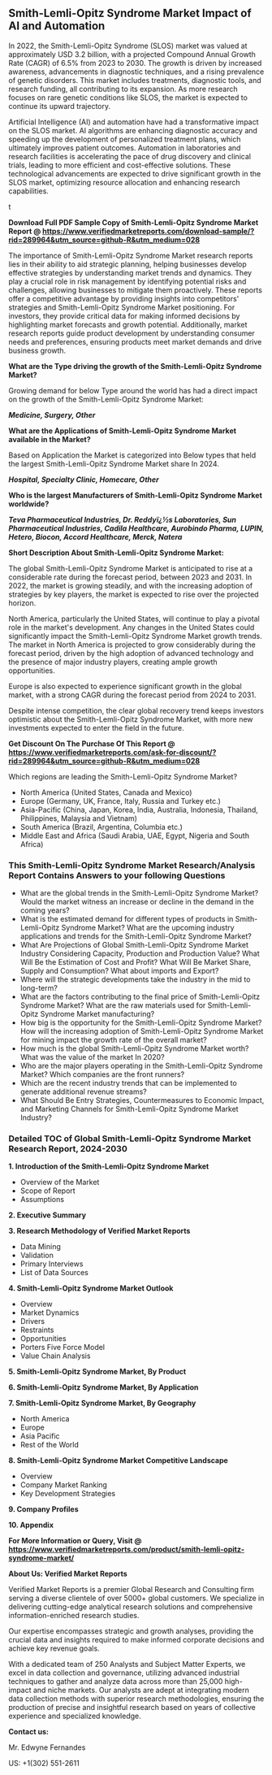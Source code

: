<h2>Smith-Lemli-Opitz Syndrome Market Impact of AI and Automation</h2><p>In 2022, the Smith-Lemli-Opitz Syndrome (SLOS) market was valued at approximately USD 3.2 billion, with a projected Compound Annual Growth Rate (CAGR) of 6.5% from 2023 to 2030. The growth is driven by increased awareness, advancements in diagnostic techniques, and a rising prevalence of genetic disorders. This market includes treatments, diagnostic tools, and research funding, all contributing to its expansion. As more research focuses on rare genetic conditions like SLOS, the market is expected to continue its upward trajectory.</p><p>Artificial Intelligence (AI) and automation have had a transformative impact on the SLOS market. AI algorithms are enhancing diagnostic accuracy and speeding up the development of personalized treatment plans, which ultimately improves patient outcomes. Automation in laboratories and research facilities is accelerating the pace of drug discovery and clinical trials, leading to more efficient and cost-effective solutions. These technological advancements are expected to drive significant growth in the SLOS market, optimizing resource allocation and enhancing research capabilities.</p>t</p><p id="" class=""><strong>Download Full PDF Sample Copy of Smith-Lemli-Opitz Syndrome Market Report @ <a href="https://www.verifiedmarketreports.com/download-sample/?rid=289964&utm_source=github-R&utm_medium=028" target="_blank">https://www.verifiedmarketreports.com/download-sample/?rid=289964&utm_source=github-R&utm_medium=028</a></strong></p><p>The importance of&nbsp;Smith-Lemli-Opitz Syndrome Market research reports lies in their ability to aid strategic planning, helping businesses develop effective strategies by understanding market trends and dynamics. They play a crucial role in risk management by identifying potential risks and challenges, allowing businesses to mitigate them proactively. These reports offer a competitive advantage by providing insights into competitors' strategies and Smith-Lemli-Opitz Syndrome Market positioning. For investors, they provide critical data for making informed decisions by highlighting market forecasts and growth potential. Additionally, market research reports guide product development by understanding consumer needs and preferences, ensuring products meet market demands and drive business growth.</p><p><strong>What are the&nbsp;Type driving the growth of the Smith-Lemli-Opitz Syndrome Market?</strong></p><p id="" class="">Growing demand for below Type around the world has had a direct impact on the growth of the Smith-Lemli-Opitz Syndrome Market:</p><em><strong>Medicine, Surgery, Other</strong></em></p><strong>What are the&nbsp;Applications&nbsp;of Smith-Lemli-Opitz Syndrome Market available in the Market?</strong></p><p id="" class="">Based on Application the Market is categorized into Below types that held the largest Smith-Lemli-Opitz Syndrome Market share In 2024.</p><em><strong>Hospital, Specialty Clinic, Homecare, Other</strong></em></p><strong>Who is the largest Manufacturers of Smith-Lemli-Opitz Syndrome Market worldwide?</strong></p><p><em><strong>Teva Pharmaceutical Industries, Dr. Reddyï¿½s Laboratories, Sun Pharmaceutical Industries, Cadila Healthcare, Aurobindo Pharma, LUPIN, Hetero, Biocon, Accord Healthcare, Merck, Natera</strong></em></p><p id="" class=""><strong>Short Description About Smith-Lemli-Opitz Syndrome Market:</strong></p><p>The global Smith-Lemli-Opitz Syndrome Market is anticipated to rise at a considerable rate during the forecast period, between 2023 and 2031. In 2022, the market is growing steadily, and with the increasing adoption of strategies by key players, the market is expected to rise over the projected horizon.</p><p>North America, particularly the United States, will continue to play a pivotal role in the market's development. Any changes in the United States could significantly impact the Smith-Lemli-Opitz Syndrome Market growth trends. The market in North America is projected to grow considerably during the forecast period, driven by the high adoption of advanced technology and the presence of major industry players, creating ample growth opportunities.</p><p>Europe is also expected to experience significant growth in the global market, with a strong CAGR during the forecast period from 2024 to 2031.</p><p>Despite intense competition, the clear global recovery trend keeps investors optimistic about the Smith-Lemli-Opitz Syndrome Market, with more new investments expected to enter the field in the future.</p><p id="" class=""><strong>Get Discount On The Purchase Of This Report @ <a href="https://www.verifiedmarketreports.com/ask-for-discount/?rid=289964&utm_source=github-R&utm_medium=028" target="_blank">https://www.verifiedmarketreports.com/ask-for-discount/?rid=289964&utm_source=github-R&utm_medium=028</a></strong></p>Which regions are leading the Smith-Lemli-Opitz Syndrome Market?</p><ul><li>North America (United States, Canada and Mexico)</li><li>Europe (Germany, UK, France, Italy, Russia and Turkey etc.)</li><li>Asia-Pacific (China, Japan, Korea, India, Australia, Indonesia, Thailand, Philippines, Malaysia and Vietnam)</li><li>South America (Brazil, Argentina, Columbia etc.)</li><li>Middle East and Africa (Saudi Arabia, UAE, Egypt, Nigeria and South Africa)</li></ul><h3 id="" class="">This Smith-Lemli-Opitz Syndrome Market Research/Analysis Report Contains Answers to your following Questions</h3><ul><li>What are the global trends in the Smith-Lemli-Opitz Syndrome Market? Would the market witness an increase or decline in the demand in the coming years?</li><li>What is the estimated demand for different types of products in Smith-Lemli-Opitz Syndrome Market? What are the upcoming industry applications and trends for the Smith-Lemli-Opitz Syndrome Market?</li><li>What Are Projections of Global Smith-Lemli-Opitz Syndrome Market Industry Considering Capacity, Production and Production Value? What Will Be the Estimation of Cost and Profit? What Will Be Market Share, Supply and Consumption? What about imports and Export?</li><li>Where will the strategic developments take the industry in the mid to long-term?</li><li>What are the factors contributing to the final price of Smith-Lemli-Opitz Syndrome Market? What are the raw materials used for Smith-Lemli-Opitz Syndrome Market manufacturing?</li><li>How big is the opportunity for the Smith-Lemli-Opitz Syndrome Market? How will the increasing adoption of Smith-Lemli-Opitz Syndrome Market for mining impact the growth rate of the overall market?</li><li>How much is the global Smith-Lemli-Opitz Syndrome Market worth? What was the value of the market In 2020?</li><li>Who are the major players operating in the Smith-Lemli-Opitz Syndrome Market? Which companies are the front runners?</li><li>Which are the recent industry trends that can be implemented to generate additional revenue streams?</li><li>What Should Be Entry Strategies, Countermeasures to Economic Impact, and Marketing Channels for Smith-Lemli-Opitz Syndrome Market Industry?</li></ul><h3 id="" class="">Detailed TOC of Global Smith-Lemli-Opitz Syndrome Market Research Report, 2024-2030</h3><p id="" class=""><strong>1. Introduction of the Smith-Lemli-Opitz Syndrome Market</strong></p><ul><li>Overview of the Market</li><li>Scope of Report</li><li>Assumptions</li></ul><p id="" class=""><strong>2. Executive Summary</strong></p><p id="" class=""><strong>3. Research Methodology of Verified Market Reports</strong></p><ul><li>Data Mining</li><li>Validation</li><li>Primary Interviews</li><li>List of Data Sources</li></ul><p id="" class=""><strong>4. Smith-Lemli-Opitz Syndrome Market Outlook</strong></p><ul><li>Overview</li><li>Market Dynamics</li><li>Drivers</li><li>Restraints</li><li>Opportunities</li><li>Porters Five Force Model</li><li>Value Chain Analysis</li></ul><p id="" class=""><strong>5. Smith-Lemli-Opitz Syndrome Market, By Product</strong></p><p id="" class=""><strong>6. Smith-Lemli-Opitz Syndrome Market, By Application</strong></p><p id="" class=""><strong>7. Smith-Lemli-Opitz Syndrome Market, By Geography</strong></p><ul><li>North America</li><li>Europe</li><li>Asia Pacific</li><li>Rest of the World</li></ul><p id="" class=""><strong>8. Smith-Lemli-Opitz Syndrome Market Competitive Landscape</strong></p><ul><li>Overview</li><li>Company Market Ranking</li><li>Key Development Strategies</li></ul><p id="" class=""><strong>9. Company Profiles</strong></p><p id="" class=""><strong>10. Appendix</strong></p><p id="" class=""><strong>For More Information or Query, Visit @ <a href="https://www.verifiedmarketreports.com/product/smith-lemli-opitz-syndrome-market/" target="_blank">https://www.verifiedmarketreports.com/product/smith-lemli-opitz-syndrome-market/</a></strong></p><p id="" class=""><strong>About Us: Verified Market Reports</strong></p><p id="" class="">Verified Market Reports is a premier Global Research and Consulting firm serving a diverse clientele of over 5000+ global customers. We specialize in delivering cutting-edge analytical research solutions and comprehensive information-enriched research studies.</p><p id="" class="">Our expertise encompasses strategic and growth analyses, providing the crucial data and insights required to make informed corporate decisions and achieve key revenue goals.</p><p id="" class="">With a dedicated team of 250 Analysts and Subject Matter Experts, we excel in data collection and governance, utilizing advanced industrial techniques to gather and analyze data across more than 25,000 high-impact and niche markets. Our analysts are adept at integrating modern data collection methods with superior research methodologies, ensuring the production of precise and insightful research based on years of collective experience and specialized knowledge.</p><p id="" class=""><strong>Contact us:</strong></p><p id="" class="">Mr. Edwyne Fernandes</p><p id="" class="">US: +1(302) 551-2611</p>